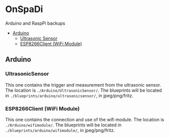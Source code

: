 # OnSpaDi
Arduino and RaspPi backups

- [Arduino](#arduino)
    - [Ultrasonic Sensor](#ultrasonicsensor)
    - [ESP8266Client (WiFi Module)](#esp8266client-wifi-module)

## Arduino
### UltrasonicSensor
This one contains the trigger and measurement from the ultrasonic sensor. The location is `./Arduino/UltrasonicSensor/`. The blueprints will be located in `./blueprints/arduino/ultrasonicsensor/`, in jpeg/png/fritz.

### ESP8266Client (WiFi Module)
This one contains the connection and use of the wifi module. The location is `./Arduino/wifimodule/`. The blueprints will be located in `./blueprints/arduino/wifimodule/`, in jpeg/png/fritz.
